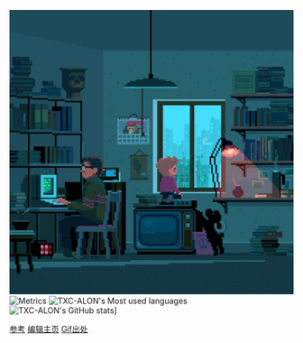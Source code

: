 ![coding](README.assets/codingbytherain.gif)
![Metrics](https://metrics.lecoq.io/TXC-ALON?template=classic&config.timezone=Asia%2FShanghai)
![TXC-ALON's Most used languages](https://github-readme-stats.vercel.app/api/top-langs?username=TXC-ALON&show_icons=true&count_private=true&theme=gotham)
![TXC-ALON's GitHub stats](https://github-readme-stats.vercel.app/api?username=TXC-ALON)]

<!--
**TXC-ALON/TXC-ALON** is a ✨ _special_ ✨ repository because its `README.md` (this file) appears on your GitHub profile.

Here are some ideas to get you started:

- 🔭 I’m currently working on ...
- 🌱 I’m currently learning ...
- 👯 I’m looking to collaborate on ...
- 🤔 I’m looking for help with ...
- 💬 Ask me about ...
- 📫 How to reach me: ...
- 😄 Pronouns: ...
- ⚡ Fun fact: ...
-->
[参考](https://github.com/anuraghazra/github-readme-stats)
[编辑主页](https://zhuanlan.zhihu.com/p/376158697?msclkid=92dbbfe4aa7411ecae1cf02dbb801a57)
[Gif出处](https://www.reddit.com/r/PixelArt/comments/ug6ix8/raining_day_with_dad_by_pixelgustavo/)
